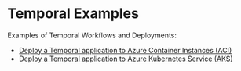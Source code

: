 # Temporal Examples

Examples of Temporal Workflows and Deployments:

- [Deploy a Temporal application to Azure Container Instances (ACI)](./azure-aci)
- [Deploy a Temporal application to Azure Kubernetes Service (AKS)](./azure-aks)
